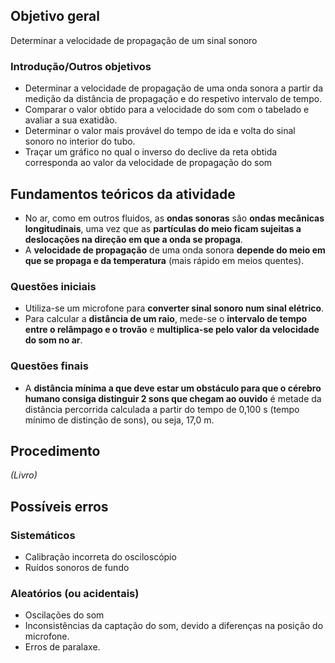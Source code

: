 ## Objetivo geral
Determinar a velocidade de propagação de um sinal sonoro
### Introdução/Outros objetivos
- Determinar a velocidade de propagação de uma onda sonora a partir da medição da distância de propagação e do respetivo intervalo de tempo.
- Comparar o valor obtido para a velocidade do som com o tabelado e avaliar a sua exatidão.
- Determinar o valor mais provável  do tempo de ida e volta do sinal sonoro no interior do tubo.
- Traçar um gráfico no qual o inverso do declive da reta obtida corresponda ao valor da velocidade de propagação do som
## Fundamentos teóricos da atividade
- No ar, como em outros fluidos, as **ondas sonoras** são **ondas mecânicas longitudinais**, uma vez que as **partículas do meio ficam sujeitas a deslocações na direção em que a onda se propaga**.
- A **velocidade de propagação** de uma onda sonora **depende do meio em que se propaga e da temperatura** (mais rápido em meios quentes).
### Questões iniciais
- Utiliza-se um microfone para **converter sinal sonoro num sinal elétrico**.
- Para calcular a **distância de um raio**, mede-se o **intervalo de tempo entre o relâmpago e o trovão** e **multiplica-se pelo valor da velocidade do som no ar**.
### Questões finais
- A **distância mínima a que deve estar um obstáculo para que o cérebro humano consiga distinguir 2 sons que chegam ao ouvido** é metade da distância percorrida calculada a partir do tempo de 0,100 s (tempo mínimo de distinção de sons), ou seja, 17,0 m.
## Procedimento
*(Livro)*
## Possíveis erros
### Sistemáticos
- Calibração incorreta do osciloscópio
- Ruídos sonoros de fundo
### Aleatórios (ou acidentais)
- Oscilações do som
- Inconsistências da captação do som, devido a diferenças na posição do microfone.
- Erros de paralaxe.
